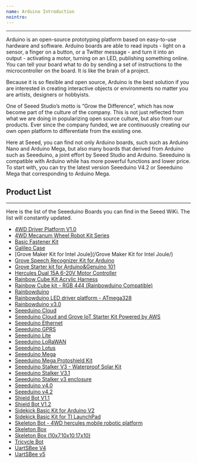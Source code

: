 ```yaml
---
name: Arduino Introduction
nointro:
---
```


---
Arduino is an open-source prototyping platform based on easy-to-use hardware and software. Arduino boards are able to read inputs - light on a sensor, a finger on a button, or a Twitter message - and turn it into an output - activating a motor, turning on an LED, publishing something online. You can tell your board what to do by sending a set of instructions to the microcontroller on the board. It is like the brain of a project.

Because it is so flexible and open source, Arduino is the best solution if you are interested in creating interactive objects or environments no matter you are artists, designers or hobbyists.

One of Seeed Studio’s motto is “Grow the Difference”, which has now become part of the culture of the company. This is not just reflected from what we are doing in popularizing open source culture, but also from our products. Ever since the company funded, we are continuously creating our own open platform to differentiate from the existing one.

Here at  Seeed, you can find not only Arduino boards, such such as Arduino Nano and Arduino Mega, but also many boards that derived from Arduino such as Seeeduino, a joint effort by Seeed Studio and Arduino. Seeeduino is compatible with Arduino while has more powerful functions and lower price. To start with, you can try the latest version Seeeduino V4.2 or Seeeduino Mega that corresponding to Arduino Mega.

## Product List
---

Here is the list of the Seeeduino Boards you can find in the Seeed WiKi. The list will constantly updated.

- [4WD Driver Platform V1.0](/4WD_Driver_Platform_V1.0/)
- [4WD Mecanum Wheel Robot Kit Series](/4WD_Mecanum_Wheel_Robot_Kit_Series/)
- [Basic Fastener Kit](/Basic_Fastener_Kit/)
- [Galileo Case](/Galileo_Case/)
- [Grove Maker Kit for Intel Joule](/Grove Maker Kit for Intel Joule/)
- [Grove Speech Recognizer Kit for Arduino](/Grove_Speech_Recognizer_Kit_for_Arduino/)
- [Grove Starter kit for Arduino&amp;Genuino 101](/Grove_Starter_kit_for_Arduino_101/)
- [Hercules Dual 15A 6-20V Motor Controller](/Hercules_Dual_15A_6-20V_Motor_Controller/)
- [Rainbow Cube Kit Acrylic Harness](/Rainbow_Cube_Kit_Acrylic_Harness/)
- [Rainbow Cube kit - RGB 4*4*4 (Rainbowduino Compatible)](/Rainbow_Cube_kit_RGB_4_4_4_Rainbowduino_Compatible/)
- [Rainbowduino](/Rainbowduino/)
- [Rainbowduino LED driver platform - ATmega328](/Rainbowduino_LED_driver_platform-ATmega328/)
- [Rainbowduino v3.0](/Rainbowduino_v3.0/)
- [Seeeduino Cloud](/Seeeduino_Cloud/)
- [Seeeduino Cloud and Grove IoT Starter Kit Powered by AWS](/Seeeduino_Cloud_and_Grove_IoT_Starter_Kit_Powered_by_AWS/)
- [Seeeduino Ethernet](/Seeeduino_Ethernet/)
- [Seeeduino GPRS](/Seeeduino_GPRS/)
- [Seeeduino Lite](/Seeeduino_Lite/)
- [Seeeduino LoRaWAN](/Seeeduino_LoRAWAN/)
- [Seeeduino Lotus](/Seeeduino_Lotus/)
- [Seeeduino Mega](/Seeeduino_Mega/)
- [Seeeduino Mega Protoshield Kit](/Seeeduino_Mega_Protoshield_Kit/)
- [Seeeduino Stalker V3 - Waterproof Solar Kit](/Seeeduino_Stalker_V3-Waterproof_Solar_Kit/)
- [Seeeduino Stalker V3.1](/Seeeduino_Stalker_V3.1/)
- [Seeeduino Stalker v3 enclosure](/Seeeduino_Stalker_v3_enclosure/)
- [Seeeduino v4.0‏‎](/Seeeduino_v4.0/)
- [Seeeduino v4.2](/Seeeduino_v4.2/)
- [Shield Bot V1.1](/Shield_Bot_V1.1/)
- [Shield Bot V1.2](/Shield_Bot_V1.2/)
- [Sidekick Basic Kit for Arduino V2](/Sidekick_Basic_Kit_for_Arduino_V2/)
- [Sidekick Basic Kit for TI LaunchPad](/Sidekick_Basic_Kit_for_TI_LaunchPad/)
- [Skeleton Bot - 4WD hercules mobile robotic platform](/Skeleton_Bot-4WD_hercules_mobile_robotic_platform/)
- [Skeleton Box](/Skeleton_Box/)
- [Skeleton Box (10x7,10x10,17x10)](/Skeleton_Box_10x7_10x10_17x10/)
- [Tricycle Bot](/Tricycle_Bot/)
- [UartSBee V4](/UartSBee_V4/)
- [UartSBee v5](/UartSBee_v5/)

